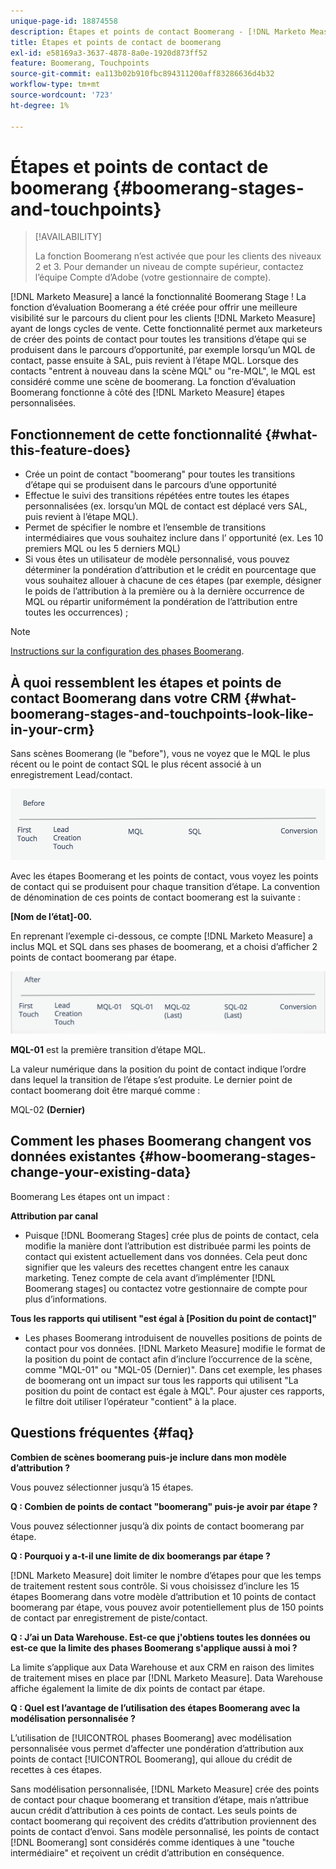 ```yaml
---
unique-page-id: 18874558
description: Étapes et points de contact Boomerang - [!DNL Marketo Measure]
title: Étapes et points de contact de boomerang
exl-id: e58169a3-3637-4878-8a0e-1920d873ff52
feature: Boomerang, Touchpoints
source-git-commit: ea113b02b910fbc894311200aff83286636d4b32
workflow-type: tm+mt
source-wordcount: '723'
ht-degree: 1%

---
```


# Étapes et points de contact de boomerang {#boomerang-stages-and-touchpoints}

>[!AVAILABILITY]
>
>La fonction Boomerang n’est activée que pour les clients des niveaux 2 et 3. Pour demander un niveau de compte supérieur, contactez l’équipe Compte d’Adobe (votre gestionnaire de compte).

[!DNL Marketo Measure] a lancé la fonctionnalité Boomerang Stage ! La fonction d’évaluation Boomerang a été créée pour offrir une meilleure visibilité sur le parcours du client pour les clients [!DNL Marketo Measure] ayant de longs cycles de vente. Cette fonctionnalité permet aux marketeurs de créer des points de contact pour toutes les transitions d’étape qui se produisent dans le parcours d’opportunité, par exemple lorsqu’un MQL de contact, passe ensuite à SAL, puis revient à l’étape MQL. Lorsque des contacts &quot;entrent à nouveau dans la scène MQL&quot; ou &quot;re-MQL&quot;, le MQL est considéré comme une scène de boomerang. La fonction d’évaluation Boomerang fonctionne à côté des [!DNL Marketo Measure] étapes personnalisées.

## Fonctionnement de cette fonctionnalité {#what-this-feature-does}

* Crée un point de contact &quot;boomerang&quot; pour toutes les transitions d’étape qui se produisent dans le parcours d’une opportunité
* Effectue le suivi des transitions répétées entre toutes les étapes personnalisées (ex. lorsqu’un MQL de contact est déplacé vers SAL, puis revient à l’étape MQL).
* Permet de spécifier le nombre et l’ensemble de transitions intermédiaires que vous souhaitez inclure dans l’ opportunité (ex. Les 10 premiers MQL ou les 5 derniers MQL)
* Si vous êtes un utilisateur de modèle personnalisé, vous pouvez déterminer la pondération d’attribution et le crédit en pourcentage que vous souhaitez allouer à chacune de ces étapes (par exemple, désigner le poids de l’attribution à la première ou à la dernière occurrence de MQL ou répartir uniformément la pondération de l’attribution entre toutes les occurrences) ;

>[!NOTE]
>
>[Instructions sur la configuration des phases Boomerang](/help/advanced-marketo-measure-features/boomerang/setting-up-boomerang-stages.md).

## À quoi ressemblent les étapes et points de contact Boomerang dans votre CRM {#what-boomerang-stages-and-touchpoints-look-like-in-your-crm}

Sans scènes Boomerang (le &quot;before&quot;), vous ne voyez que le MQL le plus récent ou le point de contact SQL le plus récent associé à un enregistrement Lead/contact.

![](assets/1.png)

Avec les étapes Boomerang et les points de contact, vous voyez les points de contact qui se produisent pour chaque transition d’étape. La convention de dénomination de ces points de contact boomerang est la suivante :

**[Nom de l’état]-00.**

En reprenant l’exemple ci-dessous, ce compte [!DNL Marketo Measure] a inclus MQL et SQL dans ses phases de boomerang, et a choisi d’afficher 2 points de contact boomerang par étape.

![](assets/2.png)

**MQL-01** est la première transition d’étape MQL.

La valeur numérique dans la position du point de contact indique l’ordre dans lequel la transition de l’étape s’est produite. Le dernier point de contact boomerang doit être marqué comme :

MQL-02 **(Dernier)**

## Comment les phases Boomerang changent vos données existantes {#how-boomerang-stages-change-your-existing-data}

Boomerang Les étapes ont un impact :

**Attribution par canal**

* Puisque [!DNL Boomerang Stages] crée plus de points de contact, cela modifie la manière dont l’attribution est distribuée parmi les points de contact qui existent actuellement dans vos données. Cela peut donc signifier que les valeurs des recettes changent entre les canaux marketing. Tenez compte de cela avant d’implémenter [!DNL Boomerang stages] ou contactez votre gestionnaire de compte pour plus d’informations.

**Tous les rapports qui utilisent &quot;est égal à [Position du point de contact]&quot;**

* Les phases Boomerang introduisent de nouvelles positions de points de contact pour vos données. [!DNL Marketo Measure] modifie le format de la position du point de contact afin d’inclure l’occurrence de la scène, comme &quot;MQL-01&quot; ou &quot;MQL-05 (Dernier)&quot;. Dans cet exemple, les phases de boomerang ont un impact sur tous les rapports qui utilisent &quot;La position du point de contact est égale à MQL&quot;. Pour ajuster ces rapports, le filtre doit utiliser l’opérateur &quot;contient&quot; à la place.

## Questions fréquentes {#faq}

**Combien de scènes boomerang puis-je inclure dans mon modèle d’attribution ?**

Vous pouvez sélectionner jusqu’à 15 étapes.

**Q : Combien de points de contact &quot;boomerang&quot; puis-je avoir par étape ?**

Vous pouvez sélectionner jusqu’à dix points de contact boomerang par étape.

**Q : Pourquoi y a-t-il une limite de dix boomerangs par étape ?**

[!DNL Marketo Measure] doit limiter le nombre d’étapes pour que les temps de traitement restent sous contrôle. Si vous choisissez d’inclure les 15 étapes Boomerang dans votre modèle d’attribution et 10 points de contact boomerang par étape, vous pouvez avoir potentiellement plus de 150 points de contact par enregistrement de piste/contact.

**Q : J’ai un Data Warehouse. Est-ce que j&#39;obtiens toutes les données ou est-ce que la limite des phases Boomerang s&#39;applique aussi à moi ?**

La limite s’applique aux Data Warehouse et aux CRM en raison des limites de traitement mises en place par [!DNL Marketo Measure]. Data Warehouse affiche également la limite de dix points de contact par étape.

**Q : Quel est l’avantage de l’utilisation des étapes Boomerang avec la modélisation personnalisée ?**

L’utilisation de [!UICONTROL phases Boomerang] avec modélisation personnalisée vous permet d’affecter une pondération d’attribution aux points de contact [!UICONTROL Boomerang], qui alloue du crédit de recettes à ces étapes.

Sans modélisation personnalisée, [!DNL Marketo Measure] crée des points de contact pour chaque boomerang et transition d’étape, mais n’attribue aucun crédit d’attribution à ces points de contact. Les seuls points de contact boomerang qui reçoivent des crédits d’attribution proviennent des points de contact d’envoi. Sans modèle personnalisé, les points de contact [!DNL Boomerang] sont considérés comme identiques à une &quot;touche intermédiaire&quot; et reçoivent un crédit d’attribution en conséquence.
